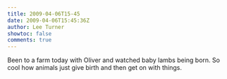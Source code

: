 ```yaml
---
title: 2009-04-06T15-45
date: 2009-04-06T15:45:36Z
author: Lee Turner
showtoc: false
comments: true
---
```


Been to a farm today with Oliver and watched baby lambs being born.  So cool how animals just give birth and then get on with things.


